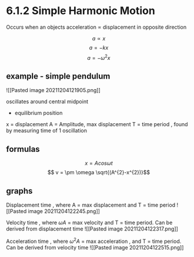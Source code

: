 # 6.1.2 Simple Harmonic Motion

Occurs when an objects acceleration $\propto$ displacement in opposite direction

$$a \propto x$$
$$a = -kx$$
$$a = -\omega^{2}x$$

## example - simple pendulum
![[Pasted image 20211204121905.png]]

oscillates around central midpoint 
- equilibrium position

x = displacement
A = Amplitude, max displacement
T = time period , found by measuring time of 1 oscillation

## formulas
$$x = Acos \omega t$$
$$ v = \pm \omega \sqrt{(A^{2}-x^{2})}$$

## graphs
Displacement time , where A  = max displacement and T = time period
![[Pasted image 20211204122245.png]]

Velocity time , where $\omega A$ = max velocity and T = time period. Can be derived from displacement time
![[Pasted image 20211204122317.png]]

Acceleration time , where $\omega^{2}A$ = max acceleration , and T = time period. Can be derived from velocity time
![[Pasted image 20211204122515.png]]